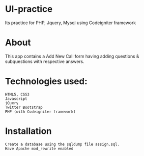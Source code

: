 # UI-practice
Its practice for PHP, Jquery, Mysql using Codeigniter framework

# About

This app contains a Add New Call form having adding questions & subquestions with respective answers.

# Technologies used:
    HTML5, CSS3
    Javascript
    jQuery
    Twitter Bootstrap
    PHP (with Codeigniter framework)

# Installation

    Create a database using the sqldump file assign.sql.
    Have Apache mod_rewrite enabled
